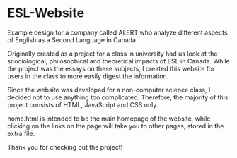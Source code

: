 # ESL-Website
Example design for a company called ALERT who analyze different aspects of English as a Second Language in Canada. 

Originally created as a project for a class in university had us look at the scociological, philosophical and theoretical impacts of ESL in Canada. 
While the project was the essays on these subjects, I created this website for users in the class to more easily digest the information. 

Since the website was developed for a non-computer science class, I decided not to use anything too complicated. 
Therefore, the majority of this project consists of HTML, JavaScript and CSS only. 

home.html is intended to be the main homepage of the website, while clicking on the links on the page will take you to other pages, stored in the extra file. 

Thank you for checking out the project!
